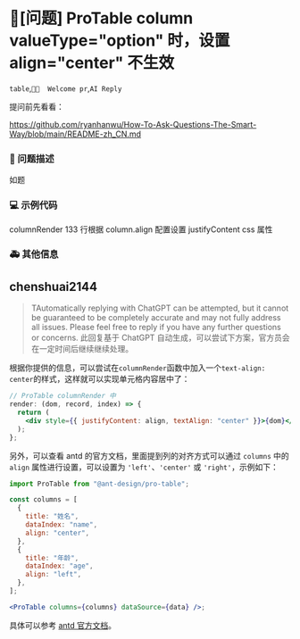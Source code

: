 # 🧐[问题] ProTable column valueType="option" 时，设置 align="center" 不生效

`table`,`👏🏻  Welcome pr`,`AI Reply`

提问前先看看：

https://github.com/ryanhanwu/How-To-Ask-Questions-The-Smart-Way/blob/main/README-zh_CN.md

### 🧐 问题描述

如题

<!--
详细地描述问题，让大家都能理解
-->

### 💻 示例代码

<!--
如果你有解决方案，在这里清晰地阐述
-->

columnRender 133 行根据 column.align 配置设置 justifyContent css 属性

### 🚑 其他信息

<!--
如截图等其他信息可以贴在这里
-->

## chenshuai2144

> TAutomatically replying with ChatGPT can be attempted, but it cannot be guaranteed to be completely accurate and may not fully address all issues. Please feel free to reply if you have any further questions or concerns.
> 此回复基于 ChatGPT 自动生成，可以尝试下方案，官方员会在一定时间后继续继续处理。

根据你提供的信息，可以尝试在`columnRender`函数中加入一个`text-align: center`的样式，这样就可以实现单元格内容居中了：

```jsx
// ProTable columnRender 中
render: (dom, record, index) => {
  return (
    <div style={{ justifyContent: align, textAlign: "center" }}>{dom}</div>
  );
};
```

另外，可以查看 antd 的官方文档，里面提到列的对齐方式可以通过 `columns` 中的 `align` 属性进行设置，可以设置为 `'left'`、`'center'` 或 `'right'`，示例如下：

```jsx
import ProTable from "@ant-design/pro-table";

const columns = [
  {
    title: "姓名",
    dataIndex: "name",
    align: "center",
  },
  {
    title: "年龄",
    dataIndex: "age",
    align: "left",
  },
];

<ProTable columns={columns} dataSource={data} />;
```

具体可以参考 [antd 官方文档](https://ant.design/components/table-cn/#Column)。
